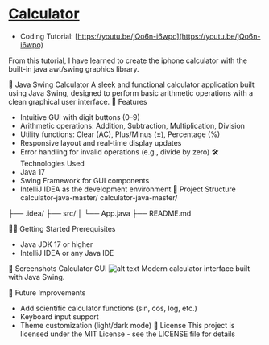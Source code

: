 # [Calculator](https://youtu.be/jQo6n-i6wpo)
- Coding Tutorial: [https://youtu.be/jQo6n-i6wpo](https://youtu.be/jQo6n-i6wpo)

From this tutorial, I have learned to create the iphone calculator with the built-in java awt/swing graphics library.

🧮 Java Swing Calculator
A sleek and functional calculator application built using Java Swing, designed to perform basic arithmetic operations with a clean graphical user interface.
🚀 Features
- Intuitive GUI with digit buttons (0–9)
- Arithmetic operations: Addition, Subtraction, Multiplication, Division
- Utility functions: Clear (AC), Plus/Minus (±), Percentage (%)
- Responsive layout and real-time display updates
- Error handling for invalid operations (e.g., divide by zero)
🛠️ Technologies Used
- Java 17
- Swing Framework for GUI components
- IntelliJ IDEA as the development environment
📁 Project Structure
calculator-java-master/
calculator-java-master/


├── .idea/
├── src/
│   └── App.java
├── README.md


🧑‍💻 Getting Started
Prerequisites
- Java JDK 17 or higher
- IntelliJ IDEA or any Java IDE

📸 Screenshots
Calculator GUI
![alt text](<Screenshot 2025-10-26 144546.png>)
Modern calculator interface built with Java Swing.

📌 Future Improvements
- Add scientific calculator functions (sin, cos, log, etc.)
- Keyboard input support
- Theme customization (light/dark mode)
📄 License
This project is licensed under the MIT License - see the LICENSE file for details










